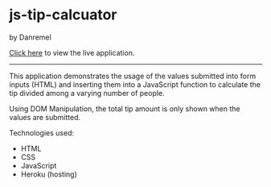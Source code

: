 # js-tip-calcuator

by Danremel

[Click here](https://dremel-js-tip-calculator.herokuapp.com) to view the live application.

<hr>
This application demonstrates the usage of the values submitted into form inputs (HTML) and inserting them into a JavaScript function to calculate the tip divided among a varying number of people. 

Using DOM Manipulation, the total tip amount is only shown when the values are submitted.

Technologies used:
- HTML
- CSS
- JavaScript
- Heroku (hosting)